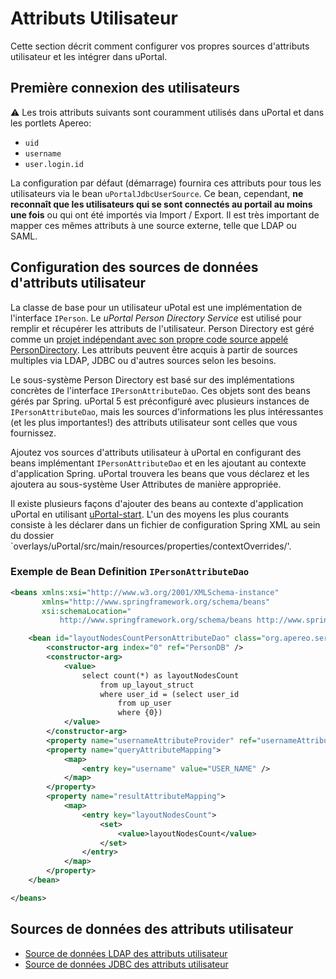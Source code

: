 # Attributs Utilisateur

Cette section décrit comment configurer vos propres sources d'attributs utilisateur et les intégrer dans uPortal.

## Première connexion des utilisateurs

:warning: Les trois attributs suivants sont couramment utilisés dans uPortal et dans les portlets Apereo:

 * `uid`
 * `username`
 * `user.login.id`

La configuration par défaut (démarrage) fournira ces attributs pour tous les utilisateurs via le bean `uPortalJdbcUserSource`. 
Ce bean, cependant, **ne reconnaît que les utilisateurs qui se sont connectés au
portail au moins une fois** ou qui ont été importés via Import / Export. Il est très important de mapper ces mêmes attributs à une source externe, telle que LDAP ou SAML.

## Configuration des sources de données d'attributs utilisateur

La classe de base pour un utilisateur uPotal est une implémentation de l'interface `IPerson`. Le _uPortal Person Directory Service_ est utilisé pour remplir et récupérer les attributs de l'utilisateur. Person Directory est géré comme un [projet indépendant avec son propre code source appelé PersonDirectory][]. Les attributs peuvent être acquis à partir de sources multiples via LDAP, JDBC ou d'autres sources selon les besoins.

Le sous-système Person Directory est basé sur des implémentations concrètes de l'interface `IPersonAttributeDao`. Ces objets sont des beans gérés par Spring. uPortal 5 est préconfiguré avec plusieurs instances de `IPersonAttributeDao`, mais les sources d'informations les plus intéressantes (et les plus importantes!) des attributs utilisateur sont celles que vous fournissez.

Ajoutez vos sources d'attributs utilisateur à uPortal en configurant des beans implémentant `IPersonAttributeDao` et en les ajoutant au contexte d'application Spring. uPortal trouvera les beans que vous déclarez et les ajoutera au sous-système User Attributes de manière appropriée.


Il existe plusieurs façons d'ajouter des beans au contexte d'application uPortal en utilisant [uPortal-start][]. L'un des moyens les plus courants consiste à les déclarer dans un fichier de configuration Spring XML au sein du dossier
`overlays/uPortal/src/main/resources/properties/contextOverrides/'.

### Exemple de Bean Definition `IPersonAttributeDao`

```xml
<beans xmlns:xsi="http://www.w3.org/2001/XMLSchema-instance"
       xmlns="http://www.springframework.org/schema/beans"
       xsi:schemaLocation="
           http://www.springframework.org/schema/beans http://www.springframework.org/schema/beans/spring-beans-3.1.xsd">

    <bean id="layoutNodesCountPersonAttributeDao" class="org.apereo.services.persondir.support.jdbc.SingleRowJdbcPersonAttributeDao">
        <constructor-arg index="0" ref="PersonDB" />
        <constructor-arg>
            <value>
                select count(*) as layoutNodesCount
                    from up_layout_struct
                    where user_id = (select user_id
                        from up_user
                        where {0})
            </value>
        </constructor-arg>
        <property name="usernameAttributeProvider" ref="usernameAttributeProvider" />
        <property name="queryAttributeMapping">
            <map>
                <entry key="username" value="USER_NAME" />
            </map>
        </property>
        <property name="resultAttributeMapping">
            <map>
                <entry key="layoutNodesCount">
                    <set>
                        <value>layoutNodesCount</value>
                    </set>
                </entry>
            </map>
        </property>
    </bean>

</beans>
```

## Sources de données des attributs utilisateur

 * [Source de données LDAP des attributs utilisateur](ldap.md)
 * [Source de données JDBC des attributs utilisateur](jdbc.md)

[projet indépendant avec son propre code source appelé PersonDirectory]: https://github.com/apereo/person-directory
[uPortal-start]: https://github.com/Jasig/uPortal-start
